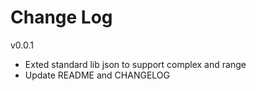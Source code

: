 # Change Log

v0.0.1
* Exted standard lib json to support complex and range
* Update README and CHANGELOG

